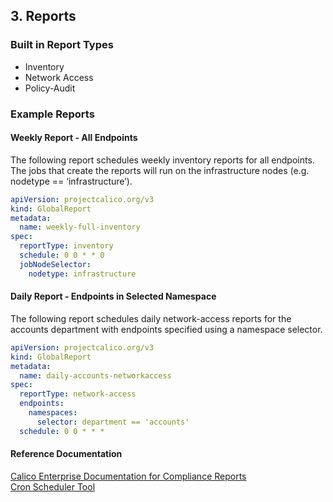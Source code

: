 ## 3. Reports

### Built in Report Types

- Inventory
- Network Access
- Policy-Audit

### Example Reports

#### Weekly Report - All Endpoints

The following report schedules weekly inventory reports for all endpoints. The jobs that create the reports will run on the infrastructure nodes (e.g. nodetype == ‘infrastructure’).

```yaml
apiVersion: projectcalico.org/v3
kind: GlobalReport
metadata:
  name: weekly-full-inventory
spec:
  reportType: inventory
  schedule: 0 0 * * 0
  jobNodeSelector:
    nodetype: infrastructure
```

#### Daily Report - Endpoints in Selected Namespace

The following report schedules daily network-access reports for the accounts department with endpoints specified using a namespace selector.

```yaml
apiVersion: projectcalico.org/v3
kind: GlobalReport
metadata:
  name: daily-accounts-networkaccess
spec:
  reportType: network-access
  endpoints:
    namespaces:
      selector: department == 'accounts'
  schedule: 0 0 * * *
```

#### Reference Documentation

[Calico Enterprise Documentation for Compliance Reports](https://docs.tigera.io/compliance/overview)  
[Cron Scheduler Tool](https://crontab.guru/)  